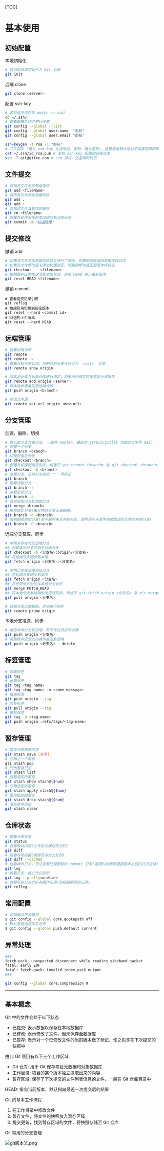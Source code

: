 [TOC]

# 基本使用

## 初始配置

本地初始化

```bash
# 将当前目录初始化为 Git 仓库
git init
```

远端 clone

```bash
git clone <server>
```

配置 ssh-key

```bash
# 若目录不存在则 mkdir ~/.ssh/
cd ~/.ssh/
# 查看邮箱名称并进行设置
git config --global --list
git config --global user.name  "名称"
git config --globsl user.email "邮箱"

ssh-keygen -t rsa -C "邮箱"
# 三次回车 (确认 ssh-key 生成地址、密码、确认密码)，这里使用默认地址不设置密码即可
cat ~/.ssh/id_rsa.pub # 复制 ssh-key 配置到远程仓库
ssh -T git@gitee.com # ssh 测试，这里用的码云
```

## 文件提交

```bash
# 将指定文件添加到缓存区
git add <fileName>
# 将所有文件添加到缓存区
git add .
git add *
# 将指定文件从暂存区删除
git rm <filename>
# 将缓存区内发生的变动提交到当前分支
git commit -m "描述信息"
```

## 提交修改

撤销 add

```bash
# 如果该文件添加到缓存区后又进行了修改，则撤销修改退回至缓存区状态
# 如果该文件修改后未添加到缓存区，则撤销修改退回至版本库状态
git checkout -- <filename>
# 撤销缓存区的修改至版本库状态，这里`HEAD`表示最新版本
git reset HEAD <filename>
```

撤销 commit

```shell
# 查看提交记录引用
git reflog
# 根据引用切换到指定版本
git reset --hard <commit id>
# 回退到上个版本
git reset --hard HEAD
```

## 远端管理

```bash
# 查看远端仓库
git remote
git remote -v
# 查看远程仓库状况，已删除的分支会标注为 `stale` 状态
git remote show origin

# 将本地仓库与远端仓库进行绑定，如果已经绑定则无需执行该操作
git remote add origin <server>
# 将本地仓库推送至远端仓库
git push origin <branch>
```

```bash
# 修改仓库源
git remote set-url origin <new-url>
```

## 分支管理

创建、删除、切换

```bash
# 默认的分支为主分支, 一般为 master，最新的 github/gitlab 创建的仓库为 main
# 创建一个分支
git branch <branch>
# 切换到指定分支
git checkout <branch>
# 创建并切换到指定分支，相当于 git branch <branch> 与 git checkout <branch> 的简写
git checkout -b <branch>
# 查看分支，当前分支会用 '*' 号标记
git branch
# 查看远程分支
git branch -r
# 查看全部分支
git branch -a
# 合并指定分支到当前分支
git merge <branch>
# 删除指定分支(未合并的分支无法删除)
git branch -d <branch>
# 强制删除指定分支(用于删除未合并的分支，通常用于开发内容被取消而无需合并的分支)
git branch -D <branch>
```

远端分支获取、同步

```bash
# 本地未存在对应远端分支
## 创建本地分支并同步远端分支
git checkout -b <分支名>:origin/<分支名>
## 将远端分支同步到本地
git fetch origin <分支名>:<分支名>

# 本地已存在远端对应分支
## 将远端分支同步到本地
git fetch origin <分支名>
## 将已同步的分支与本地分支合并
git merge FETCH_HEAD
## 将本地分支与远端分支进行同步，相当于 git fetch origin <分支名> 与 git merge FETCH_HEAD 的简写
git pull origin <分支名>

# 远端分支已被删除，本地进行同步
git remote prune origin
```

本地分支推送、同步

```bash
# 推送本地分支到远端，若不存在将自动创建
git push origin <分支名>
# 将删除对应分支的操作推送到远端
git push origin <分支名> --delete

```

## 标签管理

```bash
# 查看标签
git tag
# 设置标签
git tag <tag name>
git tag <tag name> -m <some message>
# 推送标签
git push origin --tag
# 同步标签
git pull origin --tag
# 删除标签
git tag -D <tag-name>
git push origin :refs/tags/<tag-name>
```

## 暂存管理

```bash
# 暂存当前修改内容
git stash save [说明]
# 应用上一个暂存
gti stash pop
# 列出暂存日志
git stash list
# 查看指定的暂存
git stash show stash@{$num}
# 应用指定的暂存
git stash apply stash@{$num}
# 丢弃指定的暂存
git stash drop stash@{$num}
# 清空暂存历史
git stash clear
```

## 仓库状态

```bash
# 查看仓库状态
git status
# 查看改动内容(工作区与缓存区比较)
git diff
# 查看改动内容(缓存区与分支比较)
git diff --cached
# 查看操作日志，无法查看已经删除的 commit 记录(退回时会删除退回版本之后的日志信息)
git log
# 查看日志，格式化后显示
git log --pretty=oneline
# 查看所有分支的所有操作记录(包括被删除的记录)
git reflog
```

## 常用配置

```bash
# 正确展示中文路径
$ git config --global core.quotepath off
# 默认推送远程同名分支
$ git config --global push.default current
```

## 异常处理

```bash
###
fetch-pack: unexpected disconnect while reading sideband packet
fatal: early EOF
fatal: fetch-pack: invalid index-pack output
###

git config --global core.compression 0
```

---

## 基本概念

Git 中的文件会处于以下状态

- 已提交: 表示数据以保存在本地数据库
- 已修改: 表示修改了文件，但未保存至数据库
- 已暂存: 表示对一个已修改文件的当前版本做了标记，使之包含在下次提交的快照中

由此 Git 项目有以下三个工作区域

- Git 仓库: 用于 Git 保存项目元数据和对象数据库
- 工作目录: 项目的某个版本独立提取出来的内容
- 暂存区域: 保存了下次提交的文件列表信息的文件，一般在 Git 仓库目录中

HEAD: 指向当前版本，默认指向最近一次提交后的结果

Git 的基本工作流程

1. 在工作目录中修改文件
2. 暂存文件，将文件的快照放入暂存区域
3. 提交更新，找到暂存区域的文件，将快照存储至 Git 仓库

Git 常用的分支管理

![git版本流.png](https://note.youdao.com/yws/res/76611/WEBRESOURCEdca6b619f2abd11b85a2f5c5f8fd22ec)

